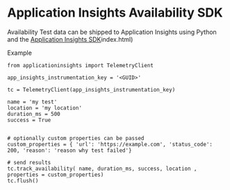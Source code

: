# Application Insights Availability SDK

Availability Test data can be shipped to Application Insights using Python and the [Application Insights SDK](https://shipit.dev/python-appinsights/)index.html)

Example

```
from applicationinsights import TelemetryClient

app_insights_instrumentation_key = '<GUID>'

tc = TelemetryClient(app_insights_instrumentation_key)

name = 'my test'
location = 'my location'
duration_ms = 500
success = True


# optionally custom properties can be passed
custom_properties = { 'url': 'https://example.com', 'status_code': 200, 'reason': 'reason why test failed'}

# send results
tc.track_availability( name, duration_ms, success, location , properties = custom_properties)
tc.flush()

```






